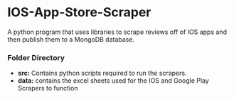 # IOS-App-Store-Scraper
A python program that uses libraries to scrape reviews off of IOS apps and then publish them to a MongoDB database.
&nbsp;
&nbsp;
&nbsp;
&nbsp;
### Folder Directory
- **src:** Contains python scripts required to run the scrapers.
- **data:** contains the excel sheets used for the IOS and Google Play Scrapers to function
